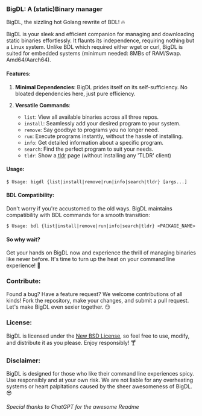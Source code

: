 ### BigDL: A (static)Binary manager

BigDL, the sizzling hot Golang rewrite of BDL! 🔥

BigDL is your sleek and efficient companion for managing and downloading static binaries effortlessly. It flaunts its independence, requiring nothing but a Linux system.
Unlike BDL which required either wget or curl, BigDL is suited for embedded systems (minimum needed: 8MBs of RAM/Swap. Amd64/Aarch64).

#### Features:

1. **Minimal Dependencies**: BigDL prides itself on its self-sufficiency. No bloated dependencies here, just pure efficiency.

2. **Versatile Commands**:
   - `list`: View all available binaries across all three repos.
   - `install`: Seamlessly add your desired program to your system.
   - `remove`: Say goodbye to programs you no longer need.
   - `run`: Execute programs instantly, without the hassle of installing.
   - `info`: Get detailed information about a specific program.
   - `search`: Find the perfect program to suit your needs.
   - `tldr`: Show a <abbr title="Details: its just an alias to 'bigdl run tlrc'">tldr</abbr> page (without installing any 'TLDR' client)


#### Usage:

```
$ Usage: bigdl {list|install|remove|run|info|search|tldr} [args...]
```

#### BDL Compatibility:

Don't worry if you're accustomed to the old ways. BigDL maintains compatibility with BDL commands for a smooth transition:

```
$ Usage: bdl {list|install|remove|run|info|search|tldr} <PACKAGE_NAME>
```

#### So why wait?

Get your hands on BigDL now and experience the thrill of managing binaries like never before. It's time to turn up the heat on your command line experience! 🚀

### Contribute:

Found a bug? Have a feature request? We welcome contributions of all kinds! Fork the repository, make your changes, and submit a pull request. Let's make BigDL even sexier together. 😏

### License:

BigDL is licensed under the [New BSD License](LICENSE), so feel free to use, modify, and distribute it as you please. Enjoy responsibly! 🍸

### Disclaimer:

BigDL is designed for those who like their command line experiences spicy. Use responsibly and at your own risk. We are not liable for any overheating systems or heart palpitations caused by the sheer awesomeness of BigDL. 😎

###### Special thanks to ChatGPT for the awesome Readme
